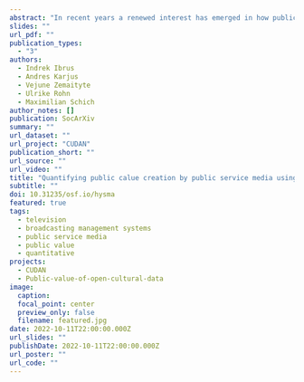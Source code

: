 ```yaml
---
abstract: "In recent years a renewed interest has emerged in how public service media (PSM) generate public value, putting emphasis on how such value may express itself in multidimensional and non-linear ways. Yet, little has been achieved in systematically studying these ways and providing evidence to policymakers. In this paper, we propose that content diversity in TV programmes and the extent to which PSM collaborate with external partners could serve as quantifiable markers enabling the measurement of multidimensional public value creation. We also propose the utilization of a yet untapped resource for this purpose - data from broadcasters’ broadcast management systems (BMSs). Based on a comprehensive case study - Estonia’s public broadcaster ERR - we demonstrate a set of approaches to facilitate such analysis. These tools enabled us to show how a small PSM struggles with sustainable public value creation."
slides: ""
url_pdf: ""
publication_types:
  - "3"
authors:
  - Indrek Ibrus
  - Andres Karjus
  - Vejune Zemaityte
  - Ulrike Rohn
  - Maximilian Schich
author_notes: []
publication: SocArXiv
summary: ""
url_dataset: ""
url_project: "CUDAN"
publication_short: ""
url_source: ""
url_video: ""
title: "Quantifying public calue creation by public service media using big programming data"
subtitle: ""
doi: 10.31235/osf.io/hysma
featured: true
tags:
  - television
  - broadcasting management systems
  - public service media
  - public value
  - quantitative
projects:
  - CUDAN
  - Public-value-of-open-cultural-data
image:
  caption: 
  focal_point: center
  preview_only: false
  filename: featured.jpg
date: 2022-10-11T22:00:00.000Z
url_slides: ""
publishDate: 2022-10-11T22:00:00.000Z
url_poster: ""
url_code: ""
---
```

